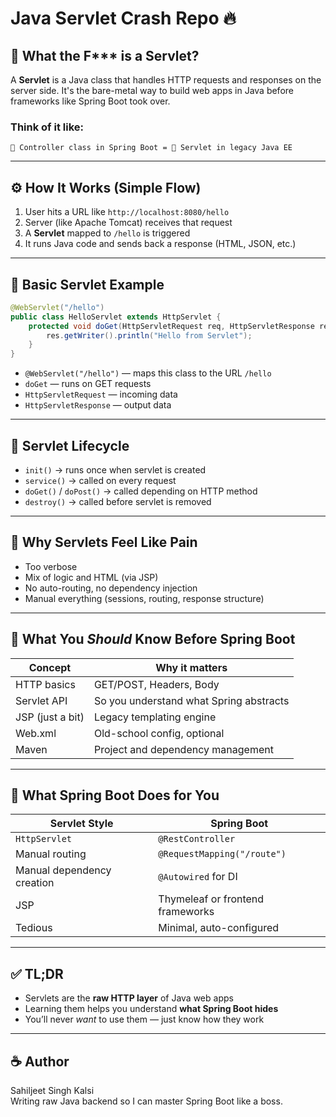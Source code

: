# Java Servlet Crash Repo 🔥

## 🤔 What the F*** is a Servlet?

A **Servlet** is a Java class that handles HTTP requests and responses on the server side. It's the bare-metal way to build web apps in Java before frameworks like Spring Boot took over.

### Think of it like:
```
🧠 Controller class in Spring Boot = 💩 Servlet in legacy Java EE
```

---

## ⚙️ How It Works (Simple Flow)

1. User hits a URL like `http://localhost:8080/hello`
2. Server (like Apache Tomcat) receives that request
3. A **Servlet** mapped to `/hello` is triggered
4. It runs Java code and sends back a response (HTML, JSON, etc.)

---

## 🧱 Basic Servlet Example

```java
@WebServlet("/hello")
public class HelloServlet extends HttpServlet {
    protected void doGet(HttpServletRequest req, HttpServletResponse res) throws IOException {
        res.getWriter().println("Hello from Servlet");
    }
}
```

- `@WebServlet("/hello")` — maps this class to the URL `/hello`
- `doGet` — runs on GET requests
- `HttpServletRequest` — incoming data
- `HttpServletResponse` — output data

---

## 🔄 Servlet Lifecycle

- `init()` → runs once when servlet is created
- `service()` → called on every request
- `doGet()` / `doPost()` → called depending on HTTP method
- `destroy()` → called before servlet is removed

---

## 🤬 Why Servlets Feel Like Pain

- Too verbose
- Mix of logic and HTML (via JSP)
- No auto-routing, no dependency injection
- Manual everything (sessions, routing, response structure)

---

## 🧠 What You *Should* Know Before Spring Boot

| Concept | Why it matters |
|--------|----------------|
| HTTP basics | GET/POST, Headers, Body |
| Servlet API | So you understand what Spring abstracts |
| JSP (just a bit) | Legacy templating engine |
| Web.xml | Old-school config, optional |
| Maven | Project and dependency management |

---

## 🚀 What Spring Boot Does for You

| Servlet Style | Spring Boot |
|---------------|-------------|
| `HttpServlet` | `@RestController` |
| Manual routing | `@RequestMapping("/route")` |
| Manual dependency creation | `@Autowired` for DI |
| JSP | Thymeleaf or frontend frameworks |
| Tedious | Minimal, auto-configured |

---

## ✅ TL;DR

- Servlets are the **raw HTTP layer** of Java web apps
- Learning them helps you understand **what Spring Boot hides**
- You’ll never *want* to use them — just know how they work

---

## ☕ Author

Sahiljeet Singh Kalsi  
Writing raw Java backend so I can master Spring Boot like a boss.
